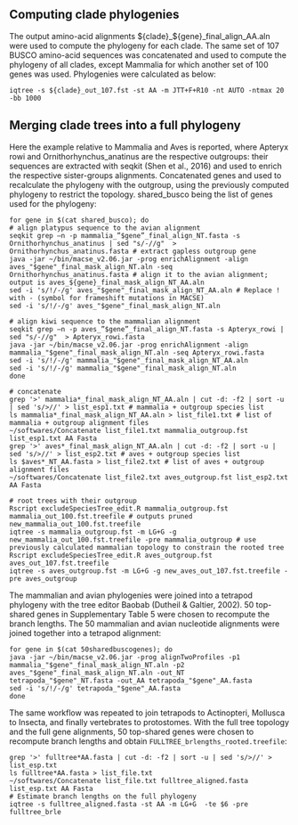 ## Computing clade phylogenies
The output amino-acid alignments ${clade}_${gene}_final_align_AA.aln were used to compute the phylogeny for each clade. The same set of 107 BUSCO amino-acid sequences was concatenated and used to compute the phylogeny of all clades, except Mammalia for which another set of 100 genes was used. Phylogenies were calculated as below:
```
iqtree -s ${clade}_out_107.fst -st AA -m JTT+F+R10 -nt AUTO -ntmax 20 -bb 1000
```

## Merging clade trees into a full phylogeny
Here the example relative to Mammalia and Aves is reported, where Apteryx rowi and Ornithorhynchus_anatinus are the respective outgroups: their sequences are extracted with seqkit (Shen et al., 2016) and used to enrich the respective sister-groups alignments. Concatenated genes and used to recalculate the phylogeny with the outgroup, using the previously computed phylogeny to restrict the topology. shared_busco being the list of genes used for the phylogeny:
```
for gene in $(cat shared_busco); do
# align platypus sequence to the avian alignment
seqkit grep –n -p mammalia_”$gene”_final_align_NT.fasta -s Ornithorhynchus_anatinus | sed "s/-//g"  > Ornithorhynchus_anatinus.fasta # extract gapless outgroup gene
java -jar ~/bin/macse_v2.06.jar -prog enrichAlignment -align aves_"$gene"_final_mask_align_NT.aln -seq Ornithorhynchus_anatinus.fasta # align it to the avian alignment; output is aves_${gene}_final_mask_align_NT_AA.aln
sed -i 's/!/-/g' aves_"$gene"_final_mask_align_NT_AA.aln # Replace ! with - (symbol for frameshift mutations in MACSE)
sed -i 's/!/-/g' aves_"$gene"_final_mask_align_NT.aln

# align kiwi sequence to the mammalian alignment
seqkit grep –n -p aves_”$gene”_final_align_NT.fasta -s Apteryx_rowi | sed "s/-//g"  > Apteryx_rowi.fasta
java -jar ~/bin/macse_v2.06.jar -prog enrichAlignment -align mammalia_"$gene"_final_mask_align_NT.aln -seq Apteryx_rowi.fasta
sed -i 's/!/-/g' mammalia_"$gene"_final_mask_align_NT_AA.aln
sed -i 's/!/-/g' mammalia_"$gene"_final_mask_align_NT.aln
done

# concatenate
grep '>' mammalia*_final_mask_align_NT_AA.aln | cut -d: -f2 | sort -u | sed 's/>//' > list_esp1.txt # mammalia + outgroup species list
ls mammalia*_final_mask_align_NT_AA.aln > list_file1.txt # list of mammalia + outgroup alignment files
~/softwares/Concatenate list_file1.txt mammalia_outgroup.fst list_esp1.txt AA Fasta
grep '>' aves*_final_mask_align_NT_AA.aln | cut -d: -f2 | sort -u | sed 's/>//' > list_esp2.txt # aves + outgroup species list
ls $aves*_NT_AA.fasta > list_file2.txt # list of aves + outgroup alignment files
~/softwares/Concatenate list_file2.txt aves_outgroup.fst list_esp2.txt AA Fasta

# root trees with their outgroup
Rscript excludeSpeciesTree_edit.R mammalia_outgroup.fst mammalia_out_100.fst.treefile # outputs pruned new_mammalia_out_100.fst.treefile
iqtree -s mammalia_outgroup.fst -m LG+G -g new_mammalia_out_100.fst.treefile -pre mammalia_outgroup # use previously calculated mammalian topology to constrain the rooted tree
Rscript excludeSpeciesTree_edit.R aves_outgroup.fst aves_out_107.fst.treefile
iqtree -s aves_outgroup.fst -m LG+G -g new_aves_out_107.fst.treefile -pre aves_outgroup
```

The mammalian and avian phylogenies were joined into a tetrapod phylogeny with the tree editor Baobab (Dutheil & Galtier, 2002).
50 top-shared genes in Supplementary Table 5 were chosen to recompute the branch lengths. The 50 mammalian and avian nucleotide alignments were joined together into a tetrapod alignment:
```
for gene in $(cat 50sharedbuscogenes); do
java -jar ~/bin/macse_v2.06.jar -prog alignTwoProfiles -p1 mammalia_"$gene"_final_mask_align_NT.aln -p2 aves_"$gene"_final_mask_align_NT.aln -out_NT tetrapoda_"$gene"_NT.fasta -out_AA tetrapoda_"$gene"_AA.fasta
sed -i 's/!/-/g' tetrapoda_"$gene"_AA.fasta
done
```

The same workflow was repeated to join tetrapods to Actinopteri, Mollusca to Insecta, and finally vertebrates to protostomes.
With the full tree topology and the full gene alignments, 50 top-shared genes were chosen to recompute branch lengths and obtain `FULLTREE_brlengths_rooted.treefile`:
```
grep '>' fulltree*AA.fasta | cut -d: -f2 | sort -u | sed 's/>//' > list_esp.txt
ls fulltree*AA.fasta > list_file.txt
~/softwares/Concatenate list_file.txt fulltree_aligned.fasta list_esp.txt AA Fasta
# Estimate branch lengths on the full phylogeny
iqtree -s fulltree_aligned.fasta -st AA -m LG+G  -te $6 -pre fulltree_brle
```
